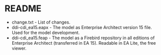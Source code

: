 # README #

* change.txt - List of changes.
* ddi-cdi_ea15.eapx - The model as Enterprise Architect version 15 file. Used for the model development.
* ddi-cdi_ea15.feap - The model as a Firebird repository in all editions of Enterprise Architect (transferred in EA 15). Readable in EA Lite, the free viewer.
